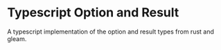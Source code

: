 # Typescript Option and Result

A typescript implementation of the option and result types from rust and gleam.
